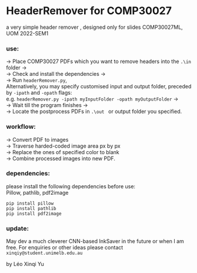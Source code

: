 # HeaderRemover for COMP30027
a very simple header remover , designed only for slides COMP30027ML, UOM 2022-SEM1

### use:
-> Place COMP30027 PDFs which you want to remove headers into the ```.\in``` folder ->\
-> Check and install the dependencies ->\
-> Run ```headerRemover.py```,\
 Alternatively, you may specify customised input and output folder, preceded by ```-ipath``` and ```-opath``` flags:\
 e.g. ```headerRemover.py -ipath myInputFolder -opath myOutputFolder``` ->\
-> Wait till the program finishes ->\
-> Locate the postprocess PDFs in ```.\out ``` or output folder you specified.

### workflow:
-> Convert PDF to images \
-> Traverse harded-coded image area px by px \
-> Replace the ones of specified color to blank \
-> Combine processed images into new PDF.

### dependencies:
please install the following dependencies before use:\
Pillow, pathlib, pdf2image
```
pip install pillow
pip install pathlib
pip install pdf2image
```

### update:
May dev a much cleverer CNN-based InkSaver in the future or when I am free.
For enquiries or other ideas please contact
```xinqiy@student.unimelb.edu.au```

by Léo Xinqi Yu
